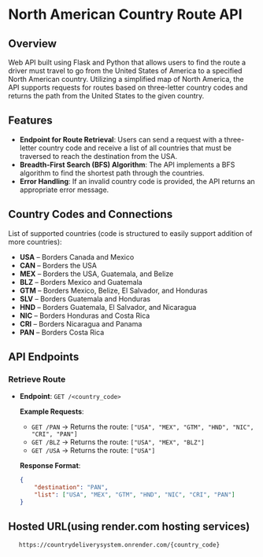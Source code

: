 # North American Country Route API

## Overview

Web API built using Flask and Python that allows users to find the route a driver must travel to go from the United States of America to a specified North American country. Utilizing a simplified map of North America, the API supports requests for routes based on three-letter country codes and returns the path from the United States to the given country.

## Features

- **Endpoint for Route Retrieval**: Users can send a request with a three-letter country code and receive a list of all countries that must be traversed to reach the destination from the USA.
- **Breadth-First Search (BFS) Algorithm**: The API implements a BFS algorithm to find the shortest path through the countries.
- **Error Handling**: If an invalid country code is provided, the API returns an appropriate error message.

## Country Codes and Connections

List of supported countries (code is structured to easily support addition of more countries):

- **USA** – Borders Canada and Mexico
- **CAN** – Borders the USA
- **MEX** – Borders the USA, Guatemala, and Belize
- **BLZ** – Borders Mexico and Guatemala
- **GTM** – Borders Mexico, Belize, El Salvador, and Honduras
- **SLV** – Borders Guatemala and Honduras
- **HND** – Borders Guatemala, El Salvador, and Nicaragua
- **NIC** – Borders Honduras and Costa Rica
- **CRI** – Borders Nicaragua and Panama
- **PAN** – Borders Costa Rica

## API Endpoints

### Retrieve Route

- **Endpoint**: `GET /<country_code>`
  
  **Example Requests**:
  - `GET /PAN` -> Returns the route: `["USA", "MEX", "GTM", "HND", "NIC", "CRI", "PAN"]`
  - `GET /BLZ` -> Returns the route: `["USA", "MEX", "BLZ"]`
  - `GET /USA` -> Returns the route: `["USA"]`
  
  **Response Format**:
  ```json
  {
      "destination": "PAN",
      "list": ["USA", "MEX", "GTM", "HND", "NIC", "CRI", "PAN"]
  }

## Hosted URL(using render.com hosting services)

```url
   https://countrydeliverysystem.onrender.com/{country_code}

